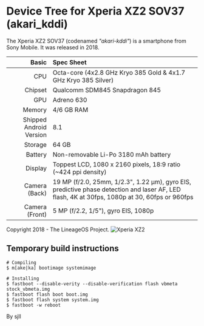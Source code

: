 # Device Tree for Xperia XZ2 SOV37 (akari_kddi)
The Xperia XZ2 SOV37 (codenamed _"akari-kddi"_) is a smartphone from Sony Mobile.
It was released in 2018.

| Basic                   | Spec Sheet                                                                                                                     |
| -----------------------:|:------------------------------------------------------------------------------------------------------------------------------ |
| CPU                     | Octa-core (4x2.8 GHz Kryo 385 Gold & 4x1.7 GHz Kryo 385 Silver)                                                                |
| Chipset                 | Qualcomm SDM845 Snapdragon 845                                                                                                 |
| GPU                     | Adreno 630                                                                                                                     |
| Memory                  | 4/6 GB RAM                                                                                                                     |
| Shipped Android Version | 8.1                                                                                                                            |
| Storage                 | 64 GB                                                                                                                  |
| Battery                 | Non-removable Li-Po 3180 mAh battery                                                                                           |
| Display                 | Toppest LCD, 1080 x 2160 pixels, 18:9 ratio (~424 ppi density)                                                                |
| Camera (Back)           | 19 MP (f/2.0, 25mm, 1/2.3", 1.22 µm), gyro EIS, predictive phase detection and laser AF, LED flash, 4K at 30fps, 1080p at 30, 60fps or 960fps |
| Camera (Front)          | 5 MP (f/2.2, 1/5"), gyro EIS, 1080p                                                                    |

Copyright 2018 - The LineageOS Project.
![Xperia XZ2](https://images-na.ssl-images-amazon.com/images/I/71nC8hZVTIL._SL1500_.jpg "Xperia XZ2")


## Temporary build instructions

```
# Compiling
$ m[ake|ka] bootimage systemimage

# Installing
$ fastboot --disable-verity --disable-verification flash vbmeta stock_vbmeta.img
$ fastboot flash boot boot.img
$ fastboot flash system system.img
$ fastboot -w reboot
```

By sjll